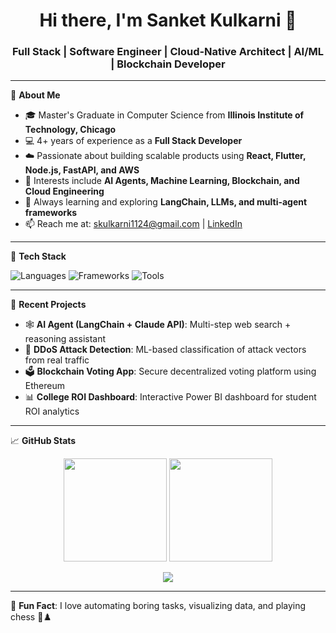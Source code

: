 <h1 align="center">Hi there, I'm Sanket Kulkarni 👋</h1>
<h3 align="center">Full Stack | Software Engineer | Cloud-Native Architect | AI/ML | Blockchain Developer</h3>

---

🌟 **About Me**

- 🎓 Master's Graduate in Computer Science from **Illinois Institute of Technology, Chicago**
- 💻 4+ years of experience as a **Full Stack Developer**
- ☁️ Passionate about building scalable products using **React, Flutter, Node.js, FastAPI, and AWS**
- 🤖 Interests include **AI Agents, Machine Learning, Blockchain, and Cloud Engineering**
- 🧠 Always learning and exploring **LangChain, LLMs, and multi-agent frameworks**
- 📫 Reach me at: [skulkarni1124@gmail.com](mailto:skulkarni1124@gmail.com) | [LinkedIn](https://www.linkedin.com/in/sanket-kulkarni-b4035b18a)

---

🚀 **Tech Stack**

![Languages](https://skillicons.dev/icons?i=js,ts,python,java,html,css,sql)
![Frameworks](https://skillicons.dev/icons?i=react,nodejs,express,fastapi,nextjs,flutter)
![Tools](https://skillicons.dev/icons?i=aws,docker,git,linux,mysql,mongodb,postman,figma)

---

🧠 **Recent Projects**

- 🕸️ **AI Agent (LangChain + Claude API)**: Multi-step web search + reasoning assistant
- 🧠 **DDoS Attack Detection**: ML-based classification of attack vectors from real traffic
- 🗳️ **Blockchain Voting App**: Secure decentralized voting platform using Ethereum
- 📊 **College ROI Dashboard**: Interactive Power BI dashboard for student ROI analytics

---

📈 **GitHub Stats**

<p align="center">
  <img src="https://github-readme-stats.vercel.app/api?username=sanketkulkarni&show_icons=true&theme=react&count_private=true" height="165">
  <img src="https://github-readme-streak-stats.herokuapp.com?user=sanketkulkarni&theme=react&hide_border=true" height="165">
</p>

<p align="center">
  <img src="https://github-readme-stats.vercel.app/api/top-langs/?username=sanketkulkarni&layout=compact&theme=react">
</p>

---

🧩 **Fun Fact**: I love automating boring tasks, visualizing data, and playing chess 🧠♟️

<!--
**SSP24SCM96K/SSP24SCM96K** is a ✨ _special_ ✨ repository because its `README.md` (this file) appears on your GitHub profile.

Here are some ideas to get you started:

- 🔭 I’m currently working on ...
- 🌱 I’m currently learning ...
- 👯 I’m looking to collaborate on ...
- 🤔 I’m looking for help with ...
- 💬 Ask me about ...
- 📫 How to reach me: ...
- 😄 Pronouns: ...
- ⚡ Fun fact: ...
-->
